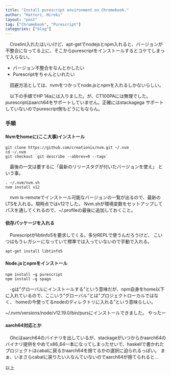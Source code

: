 ```yaml
---
title: "Install purescript environment on Chromebook."
author: "Hattori, Hiroki"
layout: "post"
tag: ["Chromebook", "Purescript"]
categories: ["blog"]
---
```


　Crostini入れたはいいけど、apt-getでnodejsとnpm入れると、バージョンが
不整合になってる上に、そこからpurescriptをインストールするとコケてしまっ
て入らない。 

- バージョン不整合をなんとかしたい 
- Purescriptをちゃんといれたい 


　回避方法としては、nvmをつかってnode.jsとnpmを入れるしかないらしい。

　以下の手順でHP 14aには入りました。が、CT100PAには無理でした。
purescriptはaarch64をサポートしていません。正確にはstackagega
サポートしていないのでpurescript側もどうにもならん。

<!-- more -->

### 手順 

#### Nvmをhomeに(ここ大事)インストール 

````
git clone https://github.com/creationix/nvm.git ~/.nvm 
cd ~/.nvm 
git checkout `git describe --abbrev=0 --tags` 
````

　最後の一文は要するに「最新のリリースタグが付いたバージョンを使え」
という事。 

````
. ~/.nvm/nvm.sh 
nvm install v12 
````

　nvm ls-remoteでインストール可能なバージョンの一覧が出るので、最新の
LTSを入れる。現時点ではv12でした。 Nvm.shが環境変数をセットアップして
パスを通してくれるので、~/.profileの最後に追加しておくこと。 

 

#### 依存パッケージを入れる 

　Purescriptがlibtinfo5を要求してくる。多分REPLで使うんだろうけど、
こいつはもうレガシーになっていて標準では入っていないので手動で入れる。 

````
apt-get install libtinfo5 
````

#### Node.jsとnpmをインストール 

````
npm install –g purescript 
npm install –g spago 
````

　-gは”グローバルにインストールする”という意味だが、npm自身をhome以下
に入れているので、ここいう”グローバル”とは"プロジェクトローカルではなく、
homeの今使ってるnodeのディレクトリに入れる”という意味らしい。

~/.nvm/versions/node/v12.19.0/bin/pursにインストールできました。
やったー 


#### aarch64対応とか 

　Ghcはaarch64のバイナリを出しているが、stackageがいつからかaarch64の
バイナリ提供をやめてx86_64一本になってしまったせいで、haskellで書かれた
プロジェクトはcabalに戻るかaarch64を捨てるかの選択に迫られるっぽい。
まぁ、いまさらcabalに戻りたい人なんていないのでaarch64が捨てられると...

以上

